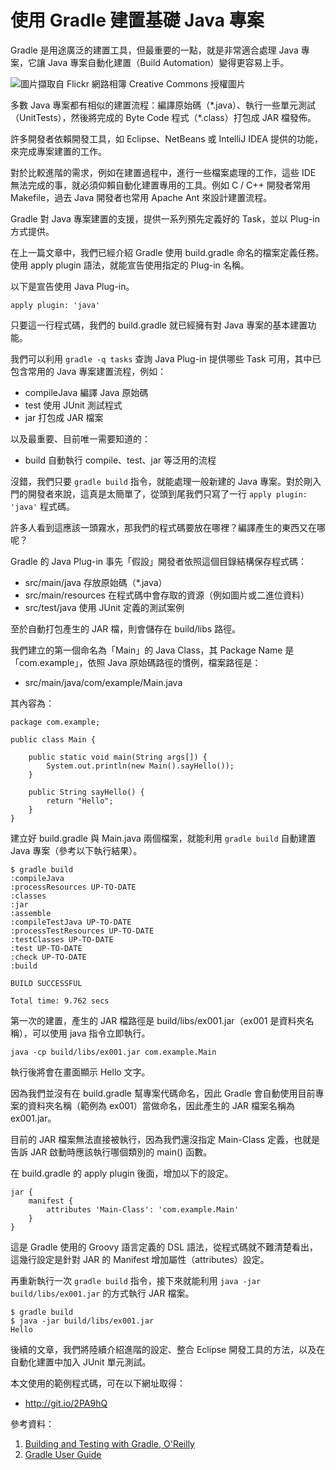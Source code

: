 使用 Gradle 建置基礎 Java 專案
============================

Gradle 是用途廣泛的建置工具，但最重要的一點，就是非常適合處理 Java 專案，它讓 Java 專案自動化建置（Build Automation）變得更容易上手。

![圖片擷取自 Flickr 網路相簿 Creative Commons 授權圖片](http://akamaicovers.oreilly.com/images/0636920019909/cat.gif)

多數 Java 專案都有相似的建置流程：編譯原始碼（\*.java）、執行一些單元測試（UnitTests），然後將完成的 Byte Code 程式（\*.class）打包成 JAR 檔發佈。

許多開發者依賴開發工具，如 Eclipse、NetBeans 或 IntelliJ IDEA 提供的功能，來完成專案建置的工作。

對於比較進階的需求，例如在建置過程中，進行一些檔案處理的工作，這些 IDE 無法完成的事，就必須仰賴自動化建置專用的工具。例如 C / C++ 開發者常用 Makefile，過去 Java 開發者也常用 Apache Ant 來設計建置流程。

Gradle 對 Java 專案建置的支援，提供一系列預先定義好的 Task，並以 Plug-in 方式提供。

在上一篇文章中，我們已經介紹 Gradle 使用 build.gradle 命名的檔案定義任務。使用 apply plugin 語法，就能宣告使用指定的 Plug-in 名稱。

以下是宣告使用 Java Plug-in。

```
apply plugin: 'java'
```

只要這一行程式碼，我們的 build.gradle 就已經擁有對 Java 專案的基本建置功能。

我們可以利用 ``gradle -q tasks`` 查詢 Java Plug-in 提供哪些 Task 可用，其中已包含常用的 Java 專案建置流程，例如：

* compileJava 編譯 Java 原始碼
* test 使用 JUnit 測試程式
* jar 打包成 JAR 檔案

以及最重要、目前唯一需要知道的：

* build 自動執行 compile、test、jar 等泛用的流程

沒錯，我們只要 ``gradle build`` 指令，就能處理一般新建的 Java 專案。對於剛入門的開發者來說，這真是太簡單了，從頭到尾我們只寫了一行 ``apply plugin: 'java'`` 程式碼。

許多人看到這應該一頭霧水，那我們的程式碼要放在哪裡？編譯產生的東西又在哪呢？

Gradle 的 Java Plug-in 事先「假設」開發者依照這個目錄結構保存程式碼：

* src/main/java 存放原始碼（\*.java）
* src/main/resources 在程式碼中會存取的資源（例如圖片或二進位資料）
* src/test/java 使用 JUnit 定義的測試案例

至於自動打包產生的 JAR 檔，則會儲存在 build/libs 路徑。

我們建立的第一個命名為「Main」的 Java Class，其 Package Name 是「com.example」，依照 Java 原始碼路徑的慣例，檔案路徑是：

* src/main/java/com/example/Main.java

其內容為：

```
package com.example;

public class Main {

    public static void main(String args[]) {
        System.out.println(new Main().sayHello());
    }

    public String sayHello() {
        return "Hello";
    }
}
```

建立好 build.gradle 與 Main.java 兩個檔案，就能利用 ``gradle build`` 自動建置 Java 專案（參考以下執行結果）。

```
$ gradle build
:compileJava
:processResources UP-TO-DATE
:classes
:jar
:assemble
:compileTestJava UP-TO-DATE
:processTestResources UP-TO-DATE
:testClasses UP-TO-DATE
:test UP-TO-DATE
:check UP-TO-DATE
:build

BUILD SUCCESSFUL

Total time: 9.762 secs
```

第一次的建置，產生的 JAR 檔路徑是 build/libs/ex001.jar（ex001 是資料夾名稱），可以使用 java 指令立即執行。

```
java -cp build/libs/ex001.jar com.example.Main
```

執行後將會在畫面顯示 Hello 文字。

因為我們並沒有在 build.gradle 幫專案代碼命名，因此 Gradle 會自動使用目前專案的資料夾名稱（範例為 ex001）當做命名，因此產生的 JAR 檔案名稱為 ex001.jar。

目前的 JAR 檔案無法直接被執行，因為我們還沒指定 Main-Class 定義，也就是告訴 JAR 啟動時應該執行哪個類別的 main() 函數。

在 build.gradle 的 apply plugin 後面，增加以下的設定。

```
jar {
    manifest {
        attributes 'Main-Class': 'com.example.Main'
    }
}
```

這是 Gradle 使用的 Groovy 語言定義的 DSL 語法，從程式碼就不難清楚看出，這幾行設定是針對 JAR 的 Manifest 增加屬性（attributes）設定。

再重新執行一次 ``gradle build`` 指令，接下來就能利用 ``java -jar build/libs/ex001.jar`` 的方式執行 JAR 檔案。

```
$ gradle build
$ java -jar build/libs/ex001.jar
Hello
```

後續的文章，我們將陸續介紹進階的設定、整合 Eclipse 開發工具的方法，以及在自動化建置中加入 JUnit 單元測試。

本文使用的範例程式碼，可在以下網址取得：

* http://git.io/2PA9hQ

參考資料：

1. [Building and Testing with Gradle, O'Reilly](http://shop.oreilly.com/product/0636920019909.do)
2. [Gradle User Guide](http://www.gradle.org/documentation)
